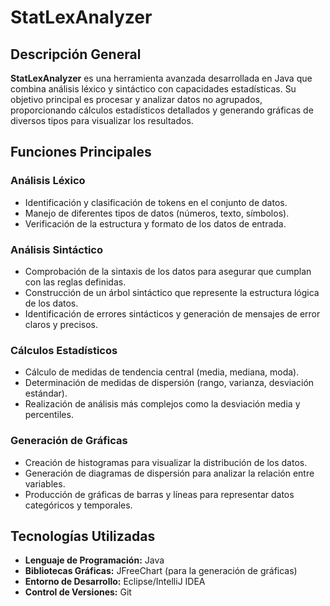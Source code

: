 <h1>StatLexAnalyzer</h1>

<h2>Descripción General</h2>

<p><strong>StatLexAnalyzer</strong> es una herramienta avanzada desarrollada en Java que combina análisis léxico y sintáctico con capacidades estadísticas. Su objetivo principal es procesar y analizar datos no agrupados, proporcionando cálculos estadísticos detallados y generando gráficas de diversos tipos para visualizar los resultados.</p>

<h2>Funciones Principales</h2>

<h3>Análisis Léxico</h3>
<ul>
  <li>Identificación y clasificación de tokens en el conjunto de datos.</li>
  <li>Manejo de diferentes tipos de datos (números, texto, símbolos).</li>
  <li>Verificación de la estructura y formato de los datos de entrada.</li>
</ul>

<h3>Análisis Sintáctico</h3>
<ul>
  <li>Comprobación de la sintaxis de los datos para asegurar que cumplan con las reglas definidas.</li>
  <li>Construcción de un árbol sintáctico que represente la estructura lógica de los datos.</li>
  <li>Identificación de errores sintácticos y generación de mensajes de error claros y precisos.</li>
</ul>

<h3>Cálculos Estadísticos</h3>
<ul>
  <li>Cálculo de medidas de tendencia central (media, mediana, moda).</li>
  <li>Determinación de medidas de dispersión (rango, varianza, desviación estándar).</li>
  <li>Realización de análisis más complejos como la desviación media y percentiles.</li>
</ul>

<h3>Generación de Gráficas</h3>
<ul>
  <li>Creación de histogramas para visualizar la distribución de los datos.</li>
  <li>Generación de diagramas de dispersión para analizar la relación entre variables.</li>
  <li>Producción de gráficas de barras y líneas para representar datos categóricos y temporales.</li>
</ul>

<h2>Tecnologías Utilizadas</h2>
<ul>
  <li><strong>Lenguaje de Programación:</strong> Java</li>
  <li><strong>Bibliotecas Gráficas:</strong> JFreeChart (para la generación de gráficas)</li>
  <li><strong>Entorno de Desarrollo:</strong> Eclipse/IntelliJ IDEA</li>
  <li><strong>Control de Versiones:</strong> Git</li>
</ul>
